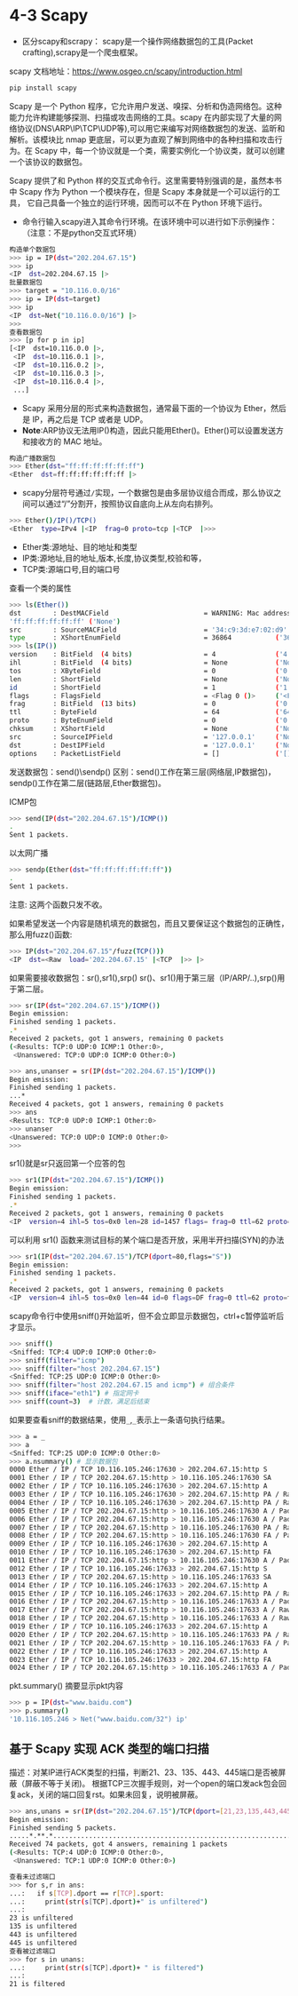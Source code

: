 # 4-3 Scapy
- 区分scapy和scrapy：
  scapy是一个操作网络数据包的工具(Packet crafting),scrapy是一个爬虫框架。

scapy 文档地址：https://www.osgeo.cn/scapy/introduction.html
```bash
pip install scapy
```
Scapy 是一个 Python 程序，它允许用户发送、嗅探、分析和伪造网络包。这种能力允许构建能够探测、扫描或攻击网络的工具。scapy 在内部实现了大量的网络协议(DNS\ARP\IP\TCP\UDP等),可以用它来编写对网络数据包的发送、监昕和解析。该模块比 nmap 更底层，可以更为直观了解到网络中的各种扫描和攻击行为。在 Scapy 中，每一个协议就是一个类，需要实例化一个协议类，就可以创建一个该协议的数据包。

Scapy 提供了和 Python 样的交互式命令行。这里需要特别强调的是，虽然本书中 Scapy 作为 Python 一个模块存在，但是 Scapy 本身就是一个可以运行的工具， 它自己具备一个独立的运行环境，因而可以不在 Python 环境下运行。

- 命令行输入scapy进入其命令行环境。在该环境中可以进行如下示例操作：（注意：不是python交互式环境）
```bash
构造单个数据包
>>> ip = IP(dst="202.204.67.15")
>>> ip
<IP  dst=202.204.67.15 |>
批量数据包
>>> target = "10.116.0.0/16"
>>> ip = IP(dst=target)
>>> ip
<IP  dst=Net("10.116.0.0/16") |>
>>> 
查看数据包
>>> [p for p in ip]
[<IP  dst=10.116.0.0 |>, 
 <IP  dst=10.116.0.1 |>, 
 <IP  dst=10.116.0.2 |>, 
 <IP  dst=10.116.0.3 |>, 
 <IP  dst=10.116.0.4 |>, 
 ...]
```
- Scapy 采用分层的形式来构造数据包，通常最下面的一个协议为 Ether，然后是 IP，再之后是 TCP 或者是 UDP。
- **Note**:ARP协议无法用IP()构造，因此只能用Ether()。Ether()可以设置发送方和接收方的 MAC 地址。
```bash
构造广播数据包
>>> Ether(dst="ff:ff:ff:ff:ff:ff")
<Ether  dst=ff:ff:ff:ff:ff:ff |>
```
- scapy分层符号通过`/`实现，一个数据包是由多层协议组合而成，那么协议之间可以通过“/”分割开，按照协议自底向上从左向右排列。
```bash
>>> Ether()/IP()/TCP()
<Ether  type=IPv4 |<IP  frag=0 proto=tcp |<TCP  |>>>
```

- Ether类:源地址、目的地址和类型
- IP类:源地址,目的地址,版本,长度,协议类型,校验和等，
- TCP类:源端口号,目的端口号

查看一个类的属性
```bash
>>> ls(Ether())
dst        : DestMACField                        = WARNING: Mac address to reach destination not found. Using broadcast.
'ff:ff:ff:ff:ff:ff' ('None')
src        : SourceMACField                      = '34:c9:3d:e7:02:d9' ('None')
type       : XShortEnumField                     = 36864           ('36864')
>>> ls(IP())
version    : BitField  (4 bits)                  = 4               ('4')
ihl        : BitField  (4 bits)                  = None            ('None')       
tos        : XByteField                          = 0               ('0')
len        : ShortField                          = None            ('None')       
id         : ShortField                          = 1               ('1')
flags      : FlagsField                          = <Flag 0 ()>     ('<Flag 0 ()>')
frag       : BitField  (13 bits)                 = 0               ('0')
ttl        : ByteField                           = 64              ('64')
proto      : ByteEnumField                       = 0               ('0')
chksum     : XShortField                         = None            ('None')
src        : SourceIPField                       = '127.0.0.1'     ('None')
dst        : DestIPField                         = '127.0.0.1'     ('None')
options    : PacketListField                     = []              ('[]')
```

发送数据包：send()\sendp()
区别：send()工作在第三层(网络层,IP数据包)，sendp()工作在第二层(链路层,Ether数据包)。

ICMP包
```bash
>>> send(IP(dst="202.204.67.15")/ICMP())
.
Sent 1 packets.
```
以太网广播
```bash
>>> sendp(Ether(dst="ff:ff:ff:ff:ff:ff"))
.
Sent 1 packets.
```
注意: 这两个函数只发不收。

如果希望发送一个内容是随机填充的数据包，而且又要保证这个数据包的正确性，那么用fuzz()函数:
```bash
>>> IP(dst="202.204.67.15"/fuzz(TCP()))
<IP  dst=<Raw  load='202.204.67.15' |<TCP  |>> |>
```

如果需要接收数据包：sr(),sr1(),srp()
sr()、sr1()用于第三层（IP/ARP/..),srp()用于第二层。
```bash
>>> sr(IP(dst="202.204.67.15")/ICMP())
Begin emission:
Finished sending 1 packets.
.*
Received 2 packets, got 1 answers, remaining 0 packets
(<Results: TCP:0 UDP:0 ICMP:1 Other:0>,
 <Unanswered: TCP:0 UDP:0 ICMP:0 Other:0>)

>>> ans,unanser = sr(IP(dst="202.204.67.15")/ICMP())
Begin emission:
Finished sending 1 packets.
...*
Received 4 packets, got 1 answers, remaining 0 packets
>>> ans
<Results: TCP:0 UDP:0 ICMP:1 Other:0>
>>> unanser
<Unanswered: TCP:0 UDP:0 ICMP:0 Other:0>
>>> 
```
sr1()就是sr只返回第一个应答的包
```bash
>>> sr1(IP(dst="202.204.67.15")/ICMP())
Begin emission:
Finished sending 1 packets.
.*
Received 2 packets, got 1 answers, remaining 0 packets
<IP  version=4 ihl=5 tos=0x0 len=28 id=1457 flags= frag=0 ttl=62 proto=icmp chksum=0xf4ea src=202.204.67.15 dst=10.116.105.246 |<ICMP  type=echo-reply code=0 chksum=0xffff id=0x0 seq=0x0 |<Padding  load='\x00\x00\x00\x00\x00\x00\x00\x00\x00\x00\x00\x00\x00\x00\x00\x00\x00\x00' |>>>
```
可以利用 sr1() 函数来测试目标的某个端口是否开放，采用半开扫描(SYN)的办法
```bash
>>> sr1(IP(dst="202.204.67.15")/TCP(dport=80,flags="S"))
Begin emission:
Finished sending 1 packets.
.*
Received 2 packets, got 1 answers, remaining 0 packets
<IP  version=4 ihl=5 tos=0x0 len=44 id=0 flags=DF frag=0 ttl=62 proto=tcp chksum=0xba86 src=202.204.67.15 dst=10.116.105.246 |<TCP  sport=http dport=ftp_data seq=1026221283 ack=1 dataofs=6 reserved=0 flags=SA window=14600 chksum=0xba9f urgptr=0 options=[('MSS', 1386)] |<Padding  load='\x00\x00' |>>>
```
scapy命令行中使用sniff()开始监听，但不会立即显示数据包，ctrl+c暂停监听后才显示。
```bash
>>> sniff()
<Sniffed: TCP:4 UDP:0 ICMP:0 Other:0>
>>> sniff(filter="icmp")
>>> sniff(filter="host 202.204.67.15")
<Sniffed: TCP:25 UDP:0 ICMP:0 Other:0>
>>> sniff(filter="host 202.204.67.15 and icmp") # 组合条件
>>> sniff(iface="eth1") # 指定网卡
>>> sniff(count=3)  # 计数，满足后结束
```
如果要查看sniff的数据结果，使用`_`,`_`表示上一条语句执行结果。
```bash
>>> a = _
>>> a
<Sniffed: TCP:25 UDP:0 ICMP:0 Other:0>
>>> a.nsummary() # 显示数据包
0000 Ether / IP / TCP 10.116.105.246:17630 > 202.204.67.15:http S 
0001 Ether / IP / TCP 202.204.67.15:http > 10.116.105.246:17630 SA
0002 Ether / IP / TCP 10.116.105.246:17630 > 202.204.67.15:http A 
0003 Ether / IP / TCP 10.116.105.246:17630 > 202.204.67.15:http PA / Raw
0004 Ether / IP / TCP 10.116.105.246:17630 > 202.204.67.15:http PA / Raw
0005 Ether / IP / TCP 202.204.67.15:http > 10.116.105.246:17630 A / Padding
0006 Ether / IP / TCP 202.204.67.15:http > 10.116.105.246:17630 A / Padding
0007 Ether / IP / TCP 202.204.67.15:http > 10.116.105.246:17630 PA / Raw
0008 Ether / IP / TCP 202.204.67.15:http > 10.116.105.246:17630 FA / Padding
0009 Ether / IP / TCP 10.116.105.246:17630 > 202.204.67.15:http A
0010 Ether / IP / TCP 10.116.105.246:17630 > 202.204.67.15:http FA
0011 Ether / IP / TCP 202.204.67.15:http > 10.116.105.246:17630 A / Padding
0012 Ether / IP / TCP 10.116.105.246:17633 > 202.204.67.15:http S
0013 Ether / IP / TCP 202.204.67.15:http > 10.116.105.246:17633 SA
0014 Ether / IP / TCP 10.116.105.246:17633 > 202.204.67.15:http A
0015 Ether / IP / TCP 10.116.105.246:17633 > 202.204.67.15:http PA / Raw
0016 Ether / IP / TCP 202.204.67.15:http > 10.116.105.246:17633 A / Padding
0017 Ether / IP / TCP 202.204.67.15:http > 10.116.105.246:17633 A / Raw
0018 Ether / IP / TCP 202.204.67.15:http > 10.116.105.246:17633 A / Raw
0019 Ether / IP / TCP 10.116.105.246:17633 > 202.204.67.15:http A
0020 Ether / IP / TCP 202.204.67.15:http > 10.116.105.246:17633 PA / Raw
0021 Ether / IP / TCP 202.204.67.15:http > 10.116.105.246:17633 FA / Padding
0022 Ether / IP / TCP 10.116.105.246:17633 > 202.204.67.15:http A
0023 Ether / IP / TCP 10.116.105.246:17633 > 202.204.67.15:http FA
0024 Ether / IP / TCP 202.204.67.15:http > 10.116.105.246:17633 A / Padding
```
pkt.summary() 摘要显示pkt内容 
```bash
>>> p = IP(dst="www.baidu.com")
>>> p.summary()
'10.116.105.246 > Net("www.baidu.com/32") ip'
```

## 基于 Scapy 实现 ACK 类型的端口扫描
描述：对某IP进行ACK类型的扫描，判断21、23、135、443、445端口是否被屏蔽（屏蔽不等于关闭)。
根据TCP三次握手规则，对一个open的端口发ack包会回复ack，关闭的端口回复rst。如果未回复，说明被屏蔽。
```bash
>>> ans,unans = sr(IP(dst="202.204.67.15")/TCP(dport=[21,23,135,443,445],flags="A"))
Begin emission:
Finished sending 5 packets.
.....*.**.*...............................................................
Received 74 packets, got 4 answers, remaining 1 packets
(<Results: TCP:4 UDP:0 ICMP:0 Other:0>,
 <Unanswered: TCP:1 UDP:0 ICMP:0 Other:0>)

查看未过滤端口
>>> for s,r in ans:
...:   if s[TCP].dport == r[TCP].sport:
...:     print(str(s[TCP].dport)+" is unfiltered")
...: 
23 is unfiltered
135 is unfiltered
443 is unfiltered
445 is unfiltered
查看被过滤端口
>>> for s in unans:
...:     print(str(s[TCP].dport)+ " is filtered")
...: 
21 is filtered
```
